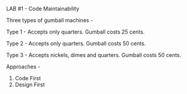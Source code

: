 LAB #1 - Code Maintainability

Three types of gumball machines - 

Type 1 - Accepts only quarters. Gumball costs 25 cents.

Type 2 - Accepts only quarters. Gumball costs 50 cents.

Type 3 - Accepts nickels, dimes and quarters. Gumball costs 50 cents.

Approaches -
1. Code First
2. Design First
